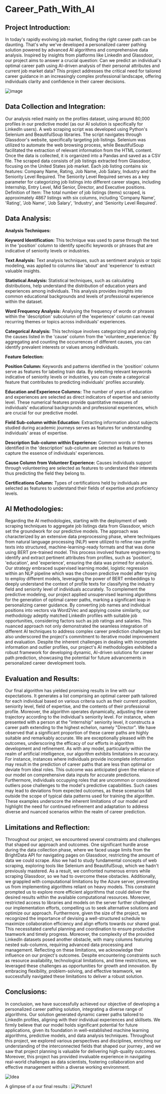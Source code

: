 # Career_Path_With_AI

## Project Introduction:
In today's rapidly evolving job market, finding the right career path can be daunting. That's why we've developed a personalized career pathing solution powered by advanced AI algorithms and comprehensive data analysis. 
Inspired by insights from platforms like LinkedIn and Glassdoor, our project aims to answer a crucial question: Can we predict an individual's optimal career path using AI-driven analysis of their personal attributes and current job market data? 
This project addresses the critical need for tailored career guidance in an increasingly complex professional landscape, offering individuals clarity and confidence in their career decisions.

![image](https://github.com/luay-github/Career_Path_With_AI/assets/81257335/c520aadf-931e-4c54-8671-0df8e488fefb)

## Data Collection and Integration:
Our analysis relied mainly on the profiles dataset, using around 80,000 profiles in our predictive model (as our AI solution is specifically for LinkedIn users).
A web scraping script was developed using Python's Selenium and BeautifulSoup libraries. The script navigates through Glassdoor's website, specifically targeting job listings.
Selenium was utilized to automate the web browsing process, while BeautifulSoup facilitated the extraction of relevant information from the HTML content.
Once the data is collected, it is organized into a Pandas and saved as a CSV file.
The scraped data consists of job listings extracted from Glassdoor, focusing on the United States job market. 
Each job listing contains six features: Company Name, Rating, Job Name, Job Salary, Industry and the Seniority Level Required. The Seniority Level Required serves as a key parameter for categorizing job listings into different career stages, including Internship, Entry Level, Mid Senior, Director, and Executive positions.
Definition of Item:
The total number of job listings (items) scraped, is approximately 4867 listings with six columns, including 'Company Name', 'Rating', 'Job Name', 'Job Salary', 'Industry', and 'Seniority Level Required'.

## Data Analysis:
**Analysis Techniques:**

**Keyword Identification:** This technique was used to parse through the text in the 'position' column to identify specific keywords or phrases that are indicative of seniority levels or industries.

**Text Analysis:** Text analysis techniques, such as sentiment analysis or topic modeling, was applied to columns like 'about' and 'experience' to extract valuable insights.

**Statistical Analysis:** Statistical techniques, such as calculating distributions, help understand the distribution of education years and experiences among individuals. This analysis provides insights into common educational backgrounds and levels of professional experience within the dataset.

**Word Frequency Analysis:** Analysing the frequency of words or phrases within the 'description' subcolumn of the 'experience' column can reveal recurring themes or topics across individuals' experiences.

**Categorical Analysis:** This technique involves categorizing and analyzing the causes listed in the 'cause' column from the 'volunteer_experience.' By aggregating and counting the occurrences of different causes, you can identify prevalent interests or values among individuals.

**Feature Selection:**

**Position Column:** Keywords and patterns identified in the 'position' column serve as features for labeling train data. By selecting relevant keywords indicative of seniority levels or industries, you can create a categorical feature that contributes to predicting individuals' profiles accurately.

**Education and Experience Columns:** The number of years of education and experiences are selected as direct indicators of expertise and seniority level. These numerical features provide quantitative measures of individuals' educational backgrounds and professional experiences, which are crucial for our predictive model.

**Field Sub-column within Education:** Extracting information about subjects studied during academic journeys serves as features for understanding individuals' areas of expertise. 

**Description Sub-column within Experience:** Common words or themes identified in the 'description' sub-column are selected as features to capture the essence of individuals' experiences.

**Cause Column from Volunteer Experience:** Causes individuals support through volunteering are selected as features to understand their interests thus predicting the field they belong to.

**Certifications Column:** Types of certifications held by individuals are selected as features to understand their fields of expertise and proficiency levels.

## AI Methodologies:

Regarding the AI methodologies, starting with the deployment of web scraping techniques to aggregate job listings data from Glassdoor, which set the groundwork for our predictive models. The approach was characterized by an extensive data preprocessing phase, where techniques from natural language processing (NLP) were utilized to refine raw profile texts into structured, machine-learning-ready formats and that was done using BERT pre-trained model. This process involved feature engineering to identify and extract pertinent attributes from profiles, such as 'position', 'education', and 'experience', ensuring the data was primed for analysis. Our strategy embraced supervised learning model, logistic regression within an NLP pipeline which was the chosen predictive model after trying to employ different models, leveraging the power of BERT embeddings to deeply understand the context of profile texts for classifying the industry field and seniority level of individuals accurately.
To complement the predictive modeling, our project applied unsupervised learning algorithms for the generation of optimal career paths, marking a significant leap in personalizing career guidance. By converting job names and individual positions into vectors via Word2Vec and applying cosine similarity, our methodology adeptly matched LinkedIn profiles with suitable job opportunities, considering factors such as job ratings and salaries. This nuanced approach not only demonstrated the seamless integration of different AI techniques to address complex career prediction challenges but also underscored the project's commitment to iterative model improvement and evaluation. Despite the inherent challenges in dealing with incomplete information and outlier profiles, our project's AI methodologies exhibited a robust framework for developing dynamic, AI-driven solutions for career path prediction, showcasing the potential for future advancements in personalized career development tools.

## Evaluation and Results:

Our final algorithm has yielded promising results in line with our expectations. It generates a list comprising an optimal career path tailored for each individual based on various criteria such as their current position, seniority level, field of expertise, and the contents of their professional profile. Moreover, the algorithm operates dynamically, adjusting the career trajectory according to the individual's seniority level. For instance, when presented with a person at the "internship" seniority level, it constructs a career path extending to the highest echelon, namely "Director". 
We have observed that a significant proportion of these career paths are highly suitable and remarkably accurate. We are exceptionally pleased with the outcomes, underscoring the efficacy of our efforts in algorithm development and refinement.
As with any model, particularly within the realm of artificial intelligence, our algorithm exhibits limitations in accuracy. For instance, instances where individuals provide incomplete information may result in the prediction of career paths that are less than optimal or deviate from ideal roles. This outcome was anticipated given the reliance of our model on comprehensive data inputs for accurate predictions.
Furthermore, individuals occupying roles that are uncommon or considered outliers pose challenges to the model's predictive capabilities. Such cases may lead to deviations from expected outcomes, as these scenarios fall outside the scope of typical data patterns used for training the algorithm.
These examples underscore the inherent limitations of our model and highlight the need for continued refinement and adaptation to address diverse and nuanced scenarios within the realm of career prediction.

## Limitations and Reflection:
Throughout our project, we encountered several constraints and challenges that shaped our approach and outcomes. One significant hurdle arose during the data collection phase, where we faced usage limits from the BrightData API for navigating pages on Glassdoor, restricting the amount of data we could scrape. Also we had to study fundamental concepts of web scraping, exploring tools like Selenium and BeautifulSoup, which we hadn't previously mastered. As a result, we confronted numerous errors while scraping Glassdoor, so we had to overcome these obstacles.
Additionally, we grappled with computational limitations by the Azure server, preventing us from implementing algorithms reliant on heavy models. This constraint prompted us to explore more efficient algorithms that could deliver the desired results within the available computational resources. Moreover, restricted access to libraries and models on the server further challenged our implementation efforts, compelling us to seek alternative solutions and optimize our approach.
Furthermore, given the size of the project, we recognized the importance of devising a well-structured schedule to maximize collaboration efficiency and align efforts towards our shared goal. This necessitated careful planning and coordination to ensure productive teamwork and timely progress.
Moreover, the complexity of the provided LinkedIn datasets posed another obstacle, with many columns featuring nested sub-columns, requiring advanced data processing and management.
Reflecting on these limitations, we acknowledge their influence on our project's outcomes. Despite encountering constraints such as resource availability, technological limitations, and time restrictions, we leveraged these challenges as opportunities for growth and innovation. By embracing flexibility, problem-solving, and effective teamwork, we successfully navigated these limitations to deliver a robust solution.

## Conclusions:

In conclusion, we have successfully achieved our objective of developing a personalized career pathing solution, integrating a diverse range of algorithms. 
Our solution generated dynamic career paths tailored to LinkedIn profiles, aligning with their individual experiences and skillsets. 
We firmly believe that our model holds significant potential for future applications, given its foundation in well-established machine learning algorithms, predictive models, and data analysis techniques. 
Throughout this project, we explored various perspectives and disciplines, enriching our understanding of the interconnected fields that shaped our journey , and we saw that project planning is valuable for delivering high-quality outcomes. 
Moreover, this project has provided invaluable experience in navigating real-world challenges as data scientists, fostering collaboration and effective management within a diverse working environment.

![Idea](https://github.com/luay-github/Career_Path_With_AI/assets/81257335/901ad7d6-880a-4a2d-b6f0-dbfdc5096296)

A glimpse of a our final results :
![Picture1](https://github.com/luay-github/Career_Path_With_AI/assets/81257335/21a0c431-657e-462c-b8f7-fa09267d30fd)

